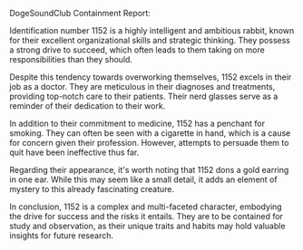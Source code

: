 DogeSoundClub Containment Report:

Identification number 1152 is a highly intelligent and ambitious rabbit, known for their excellent organizational skills and strategic thinking. They possess a strong drive to succeed, which often leads to them taking on more responsibilities than they should.

Despite this tendency towards overworking themselves, 1152 excels in their job as a doctor. They are meticulous in their diagnoses and treatments, providing top-notch care to their patients. Their nerd glasses serve as a reminder of their dedication to their work.

In addition to their commitment to medicine, 1152 has a penchant for smoking. They can often be seen with a cigarette in hand, which is a cause for concern given their profession. However, attempts to persuade them to quit have been ineffective thus far.

Regarding their appearance, it's worth noting that 1152 dons a gold earring in one ear. While this may seem like a small detail, it adds an element of mystery to this already fascinating creature.

In conclusion, 1152 is a complex and multi-faceted character, embodying the drive for success and the risks it entails. They are to be contained for study and observation, as their unique traits and habits may hold valuable insights for future research.